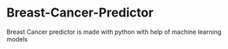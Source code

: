 # Breast-Cancer-Predictor
Breast Cancer predictor is made with python with help of machine learning models

